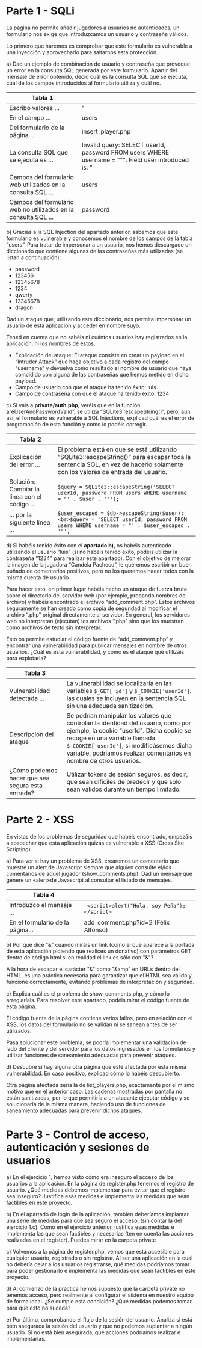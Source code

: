 # Parte 1 - SQLi

La página no permite añadir jugadores a usuarios no autenticados, un formulario nos exige que introduzcamos un usuario y contraseña válidos. 

Lo primero que haremos es comprobar que este formulario es vulnerable a una inyección y aprovecharlo para saltarnos esta protección.

a) Dad un ejemplo de combinación de usuario y contraseña que provoque un error en la consulta SQL generada por este formulario. Apartir del mensaje de error obtenido, decid cuál es la consulta SQL que se ejecuta, cuál de los campos introducidos al formulario utiliza y cuál no.

| Tabla 1 |   |
|-------------------------|---|
| Escribo valores ... |  " |
| En el campo ...         |  users |
| Del formulario de la página ... | insert_player.php  |
| La consulta SQL que se ejecuta es ... | Invalid query: SELECT userId, password FROM users WHERE username = """. Field user introduced is: "  |
| Campos del formulario web utilizados en la consulta SQL ... | users |
| Campos del formulario web no utilizados en la consulta SQL ... | password  |

b) Gracias a la SQL Injection del apartado anterior, sabemos que este formulario es vulnerable y conocemos el nombre de los campos de la tabla “users”. Para tratar de impersonar a un usuario, nos hemos descargado un diccionario que contiene algunas de las contraseñas más utilizadas (se listan a continuación):

- password
- 123456
- 12345678
- 1234
- qwerty
- 12345678
- dragon

Dad un ataque que, utilizando este diccionario, nos permita impersonar un usuario de esta aplicación y acceder en nombre suyo. 

Tened en cuenta que no sabéis ni cuántos usuarios hay registrados en la aplicación, ni los nombres de estos.

- Explicación del ataque: El ataque consiste en crear un payload en el “Intruder Attack” que haga objetivo a cada registro del campo “username” y devuelva como resultado el nombre de usuario que haya coincidido con alguna de las contraseñas que hemos metido en dicho payload.
- Campo de usuario con que el ataque ha tenido éxito: luis
- Campo de contraseña con que el ataque ha tenido éxito: 1234

c) Si vais a **private/auth.php**, veréis que en la función areUserAndPasswordValid”, se utiliza “SQLite3::escapeString()”, pero, aun así, el formulario es vulnerable a SQL Injections, explicad cuál es el error de programación de esta función y como lo podéis corregir.

| Tabla 2                                      |                                                                                                                                                                              |
| -------------------------------------------- | ---------------------------------------------------------------------------------------------------------------------------------------------------------------------------- |
| Explicación del error ...                    | El problema está en que se está utilizando “SQLite3::escapeString()” para escapar toda la sentencia SQL, en vez de hacerlo solamente con los valores de entrada del usuario. |
| Solución: Cambiar la línea con el código ... | ``` $query = SQLite3::escapeString('SELECT userId, password FROM users WHERE username = "' . $user . '"'); ```                                                               |
| ... por la siguiente línea ...               | ``` $user_escaped = $db->escapeString($user);<br>$query = 'SELECT userId, password FROM users WHERE username = "' . $user_escaped . '"'; ```<br>                             |

d) Si habéis tenido éxito con el **apartado b)**, os habéis autenticado utilizando el usuario “luis” (si no habéis tenido éxito, podéis utilizar la contraseña “1234” para realizar este apartado). Con el objetivo de mejorar la imagen de la jugadora “Candela Pacheco”, le queremos escribir un buen puñado de comentarios positivos, pero no los queremos hacer todos con la misma cuenta de usuario.

Para hacer esto, en primer lugar habéis hecho un ataque de fuerza bruta sobre el directorio del servidor web (por ejemplo, probando nombres de archivo) y habéis encontrado el archivo “add_comment.php”. Estos archivos seguramente se han creado como copia de seguridad al modificar el archivo “.php” original directamente al servidor. En general, los servidores web no interpretan (ejecutan) los archivos “.php” sino que los muestran como archivos de texto sin interpretar.

Esto os permite estudiar el código fuente de “add_comment.php” y encontrar una vulnerabilidad para publicar mensajes en nombre de otros usuarios. ¿Cuál es esta vulnerabilidad, y cómo es el ataque que utilizáis para explotarla?

| Tabla 3                                          |                                                                                                                                                                                                                                                                                        |
| ------------------------------------------------ | -------------------------------------------------------------------------------------------------------------------------------------------------------------------------------------------------------------------------------------------------------------------------------------- |
| Vulnerabilidad detectada ...                     | La vulnerabilidad se localizaría en las variables ``` $_GET['id'] ``` y   ``` $_COOKIE['userId'] ```. las cuales se incluyen en la sentencia SQL sin una adecuada sanitización.                                                                                                        |
| Descripción del ataque                           | Se podrían manipular los valores que controlan la identidad del usuario, como por ejemplo, la cookie "userId". Dicha cookie se recoge en una variable llamada ``` $_COOKIE['userId'] ```, si modificásemos dicha variable, podríamos realizar comentarios en nombre de otros usuarios. |
| ¿Cómo podemos hacer que sea segura esta entrada? | Utilizar tokens de sesión seguros, es decir, que sean difíciles de predecir y que solo sean válidos durante un tiempo limitado.<br>                                                                                                                                                    |
# Parte 2 - XSS

En vistas de los problemas de seguridad que habéis encontrado, empezáis a sospechar que esta aplicación quizás es vulnerable a XSS (Cross Site Scripting).

a) Para ver si hay un problema de XSS, crearemos un comentario que muestre un alert de Javascript siempre que alguien consulte el/los comentarios de aquel jugador (show_comments.php). Dad un mensaje que genere un «alert»de Javascript al consultar el listado de mensajes.

| Tabla 4                          |                                                  |
| -------------------------------- | ------------------------------------------------ |
| Introduzco el mensaje ...        | ``` <script>alert("Hola, soy Peña");</script>``` |
| En el formulario de la página... | add_comment.php?id=2 (Félix Alfonso)             |

b) Por qué dice "&" cuando miráis un link (como el que aparece a la portada de esta aplicación pidiendo que realices un donativo) con parámetros GET dentro de código html si en realidad el link es sólo con "&"?

A la hora de escapar el carácter "&" como "&amp" en URLs dentro del HTML, es una práctica necesaria para garantizar que el HTML sea válido y funcione correctamente, evitando problemas de interpretación y seguridad.

c) Explica cuál es el problema de show_comments.php, y cómo lo arreglaríais. Para resolver este apartado, podéis mirar el código fuente de esta página.

El código fuente de la página contiene varios fallos, pero en relación con el XSS, los datos del formulario no se validan ni se sanean antes de ser utilizados.

Pasa solucionar este problema, se podría implementar una validación de lado del cliente y del servidor para los datos ingresados en los formularios y utilizar funciones de saneamiento adecuadas para prevenir ataques.

d) Descubre si hay alguna otra página que esté afectada por esta misma vulnerabilidad. En caso positivo, explicad cómo lo habéis descubierto.

Otra página afectada sería la de list_players.php, exactamente por el mismo motivo que en el anterior caso. Las cadenas mostradas por pantalla no están sanitizadas, por lo que permitiría a un atacante ejecutar código y se solucionaría de la misma manera, haciendo uso de funciones de saneamiento adecuadas para prevenir dichos ataques.

# Parte 3 - Control de acceso, autenticación y sesiones de usuarios

a) En el ejercicio 1, hemos visto cómo era inseguro el acceso de los usuarios a la aplicación. En la página de register.php tenemos el registro de usuario. ¿Qué medidas debemos implementar para evitar que el registro sea inseguro? Justifica esas medidas e implementa las medidas que sean factibles en este proyecto.



b) En el apartado de login de la aplicación, también deberíamos implantar una serie de medidas para que sea seguro el acceso, (sin contar la del ejercicio 1.c). Como en el ejercicio anterior, justifica esas medidas e implementa las que sean factibles y necesarias (ten en cuenta las acciones realizadas en el register). Puedes mirar en la carpeta private

c) Volvemos a la página de register.php, vemos que está accesible para cualquier usuario, registrado o sin registrar. Al ser una aplicación en la cual no debería dejar a los usuarios registrarse, qué medidas podríamos tomar para poder gestionarlo e implementa las medidas que sean factibles en este proyecto.

d) Al comienzo de la práctica hemos supuesto que la carpeta private no tenemos acceso, pero realmente al configurar el sistema en nuestro equipo de forma local. ¿Se cumple esta condición? ¿Qué medidas podemos tomar para que esto no suceda?

e) Por último, comprobando el flujo de la sesión del usuario. Analiza si está bien asegurada la sesión del usuario y que no podemos suplantar a ningún usuario. Si no está bien asegurada, qué acciones podríamos realizar e implementarlas.












